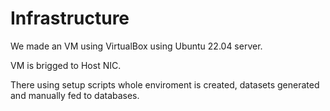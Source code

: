 # Infrastructure

We made an VM using VirtualBox using Ubuntu 22.04 server.

VM is brigged to Host NIC.

There using setup scripts whole enviroment is created, datasets generated and manually fed to databases.
